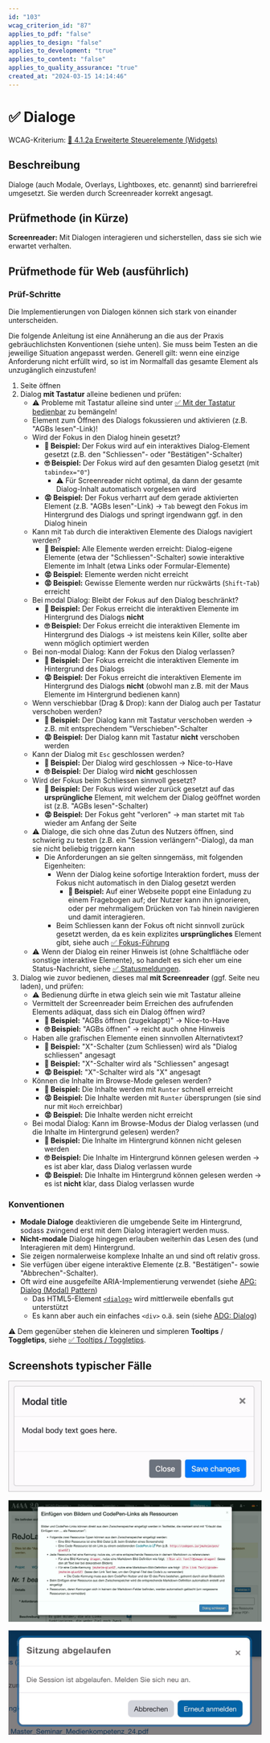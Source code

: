 ```yaml
---
id: "103"
wcag_criterion_id: "87"
applies_to_pdf: "false"
applies_to_design: "false"
applies_to_development: "true"
applies_to_content: "false"
applies_to_quality_assurance: "true"
created_at: "2024-03-15 14:14:46"
---
```


# ✅ Dialoge

WCAG-Kriterium: [📜 4.1.2a Erweiterte Steuerelemente (Widgets)](..)

## Beschreibung

Dialoge (auch Modale, Overlays, Lightboxes, etc. genannt) sind barrierefrei umgesetzt. Sie werden durch Screenreader korrekt angesagt.

## Prüfmethode (in Kürze)

**Screenreader:** Mit Dialogen interagieren und sicherstellen, dass sie sich wie erwartet verhalten.

## Prüfmethode für Web (ausführlich)

### Prüf-Schritte

Die Implementierungen von Dialogen können sich stark von einander unterscheiden.

Die folgende Anleitung ist eine Annäherung an die aus der Praxis gebräuchlichsten Konventionen (siehe unten). Sie muss beim Testen an die jeweilige Situation angepasst werden. Generell gilt: wenn eine einzige Anforderung nicht erfüllt wird, so ist im Normalfall das gesamte Element als unzugänglich einzustufen!

1. Seite öffnen
1. Dialog **mit Tastatur** alleine bedienen und prüfen:
    - ⚠️ Probleme mit Tastatur alleine sind unter [✅ Mit der Tastatur bedienbar](/de/wcag/2.1.1-tastatur/mit-der-tastatur-bedienbar) zu bemängeln!
    - Element zum Öffnen des Dialogs fokussieren und aktivieren (z.B. "AGBs lesen"-Link)!
    - Wird der Fokus in den Dialog hinein gesetzt?
        - **🙂 Beispiel:** Der Fokus wird auf ein interaktives Dialog-Element gesetzt (z.B. den "Schliessen"- oder "Bestätigen"-Schalter)
        - **🙄 Beispiel:** Der Fokus wird auf den gesamten Dialog gesetzt (mit `tabindex="0"`)
            - ⚠️ Für Screenreader nicht optimal, da dann der gesamte Dialog-Inhalt automatisch vorgelesen wird
        - **😡 Beispiel:** Der Fokus verharrt auf dem gerade aktivierten Element (z.B. "AGBs lesen"-Link) → `Tab` bewegt den Fokus im Hintergrund des Dialogs und springt irgendwann ggf. in den Dialog hinein
    - Kann mit `Tab` durch die interaktiven Elemente des Dialogs navigiert werden?
        - **🙂 Beispiel:** Alle Elemente werden erreicht: Dialog-eigene Elemente (etwa der "Schliessen"-Schalter) sowie interaktive Elemente im Inhalt (etwa Links oder Formular-Elemente)
        - **😡 Beispiel:** Elemente werden nicht erreicht
        - **😡 Beispiel:** Gewisse Elemente werden nur rückwärts (`Shift`-`Tab`) erreicht
    - Bei modal Dialog: Bleibt der Fokus auf den Dialog beschränkt?
        - **🙂 Beispiel:** Der Fokus erreicht die interaktiven Elemente im Hintergrund des Dialogs **nicht**
        - **🙄 Beispiel:** Der Fokus erreicht die interaktiven Elemente im Hintergrund des Dialogs → ist meistens kein Killer, sollte aber wenn möglich optimiert werden
    - Bei non-modal Dialog: Kann der Fokus den Dialog verlassen?
        - **🙂 Beispiel:** Der Fokus erreicht die interaktiven Elemente im Hintergrund des Dialogs
        - **😡 Beispiel:** Der Fokus erreicht die interaktiven Elemente im Hintergrund des Dialogs **nicht** (obwohl man z.B. mit der Maus Elemente im Hintergrund bedienen kann)
    - Wenn verschiebbar (Drag & Drop): kann der Dialog auch per Tastatur verschoben werden?
        - **🙂 Beispiel:** Der Dialog kann mit Tastatur verschoben werden → z.B. mit entsprechendem "Verschieben"-Schalter
        - **😡 Beispiel:** Der Dialog kann mit Tastatur **nicht** verschoben werden
    - Kann der Dialog mit `Esc` geschlossen werden?
        - **🙂 Beispiel:** Der Dialog wird geschlossen → Nice-to-Have
        - **🙄 Beispiel:** Der Dialog wird **nicht** geschlossen
    - Wird der Fokus beim Schliessen sinnvoll gesetzt?
        - **🙂 Beispiel:** Der Fokus wird wieder zurück gesetzt auf das **ursprüngliche** Element, mit welchem der Dialog geöffnet worden ist (z.B. "AGBs lesen"-Schalter)
        - **😡 Beispiel:** Der Fokus geht "verloren" → man startet mit `Tab` wieder am Anfang der Seite
    - ⚠️ Dialoge, die sich ohne das Zutun des Nutzers öffnen, sind schwierig zu testen (z.B. ein "Session verlängern"-Dialog), da man sie nicht beliebig triggern kann
        - Die Anforderungen an sie gelten sinngemäss, mit folgenden Eigenheiten:
            - Wenn der Dialog keine sofortige Interaktion fordert, muss der Fokus nicht automatisch in den Dialog gesetzt werden
                - **🙂 Beispiel:** Auf einer Webseite poppt eine Einladung zu einem Fragebogen auf; der Nutzer kann ihn ignorieren, oder per mehrmaligem Drücken von `Tab` hinein navigieren und damit interagieren.
            - Beim Schliessen kann der Fokus oft nicht sinnvoll zurück gesetzt werden, da es kein explizites **ursprüngliches** Element gibt, siehe auch [✅ Fokus-Führung](/de/wcag/2.4.3-fokus-reihenfolge/fokus-fuehrung)
    - ⚠️ Wenn der Dialog ein reiner Hinweis ist (ohne Schaltfläche oder sonstige interaktive Elemente), so handelt es sich eher um eine Status-Nachricht, siehe [✅ Statusmeldungen](/de/wcag/4.1.3-statusmeldungen/statusmeldungen).
1. Dialog wie zuvor bedienen, dieses mal **mit Screenreader** (ggf. Seite neu laden), und prüfen:
    - ⚠️ Bedienung dürfte in etwa gleich sein wie mit Tastatur alleine
    - Vermittelt der Screenreader beim Erreichen des aufrufenden Elements adäquat, dass sich ein Dialog öffnen wird?
        - **🙂 Beispiel:** "AGBs öffnen (zugeklappt)" → Nice-to-Have
        - **🙄 Beispiel:** "AGBs öffnen" → reicht auch ohne Hinweis
    - Haben alle grafischen Elemente einen sinnvollen Alternativtext?
        - **🙂 Beispiel:** "X"-Schalter (zum Schliessen) wird als "Dialog schliessen" angesagt
        - **🙂 Beispiel:** "X"-Schalter wird als "Schliessen" angesagt
        - **😡 Beispiel:** "X"-Schalter wird als "X" angesagt
    - Können die Inhalte im Browse-Mode gelesen werden?
        - **🙂 Beispiel:** Die Inhalte werden mit `Runter` schnell erreicht
        - **😡 Beispiel:** Die Inhalte werden mit `Runter` übersprungen (sie sind nur mit `Hoch` erreichbar)
        - **😡 Beispiel:** Die Inhalte werden nicht erreicht
    - Bei modal Dialog: Kann im Browse-Modus der Dialog verlassen (und die Inhalte im Hintergrund gelesen) werden?
        - **🙂 Beispiel:** Die Inhalte im Hintergrund können nicht gelesen werden
        - **🙄 Beispiel:** Die Inhalte im Hintergrund können gelesen werden → es ist aber klar, dass Dialog verlassen wurde
        - **😡 Beispiel:** Die Inhalte im Hintergrund können gelesen werden → es ist **nicht** klar, dass Dialog verlassen wurde

### Konventionen

- **Modale Dialoge** deaktivieren die umgebende Seite im Hintergrund, sodass zwingend erst mit dem Dialog interagiert werden muss.
- **Nicht-modale** Dialoge hingegen erlauben weiterhin das Lesen des (und Interagieren mit dem) Hintergrund.
- Sie zeigen normalerweise komplexe Inhalte an und sind oft relativ gross.
- Sie verfügen über eigene interaktive Elemente (z.B. "Bestätigen"- sowie "Abbrechen"-Schalter).
- Oft wird eine ausgefeilte ARIA-Implementierung verwendet (siehe [APG: Dialog (Modal) Pattern](https://www.w3.org/WAI/ARIA/apg/patterns/dialog-modal/))
    - Das HTML5-Element [`<dialog>`](https://developer.mozilla.org/en-US/docs/Web/HTML/Element/dialog) wird mittlerweile ebenfalls gut unterstützt
    - Es kann aber auch ein einfaches `<div>` o.ä. sein (siehe [ADG: Dialog](https://www.accessibility-developer-guide.com/examples/widgets/dialog/))

⚠️ Dem gegenüber stehen die kleineren und simpleren **Tooltips** / **Toggletips**, siehe [✅ Tooltips / Toggletips](/de/wcag/4.1.2a-erweiterte-steuerelemente-widgets/tooltips-toggletips).

## Screenshots typischer Fälle

![Bootstrap Dialog](images/bootstrap-dialog.png)

![Dialog in A4AA](images/dialog-in-a4aa.png)

![Hinweis als Dialog, dass Sitzung abgelaufen ist](images/hinweis-als-dialog-dass-sitzung-abgelaufen-ist.png)
